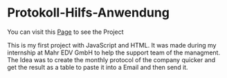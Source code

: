#  Protokoll-Hilfs-Anwendung 
You can visit this <a href="https://naseif.github.io/protokoll.github.io/">Page</a> to see the Project

This is my first project with JavaScript and HTML. It was made during my internship at Mahr EDV GmbH to help the support team of the managment.
The Idea was to create the monthly protocol of the company quicker and get the result as a table to paste it into a Email and then send it.
